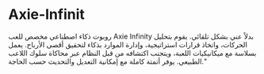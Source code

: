 # Axie-Infinit  
روبوت ذكاء اصطناعي مخصص للعب Axie Infinity بدلاً عني بشكل تلقائي. يقوم بتحليل الحركات، واتخاذ قرارات استراتيجية، وإدارة الموارد بذكاء لتحقيق أقصى الأرباح. يعمل بسلاسة مع ميكانيكيات اللعبة، ويتجنب اكتشافه من قبل النظام عبر محاكاة سلوك اللاعب الطبيعي. يوفر أتمتة كاملة مع إمكانية التعديل والتحديث حسب الحاجة."
